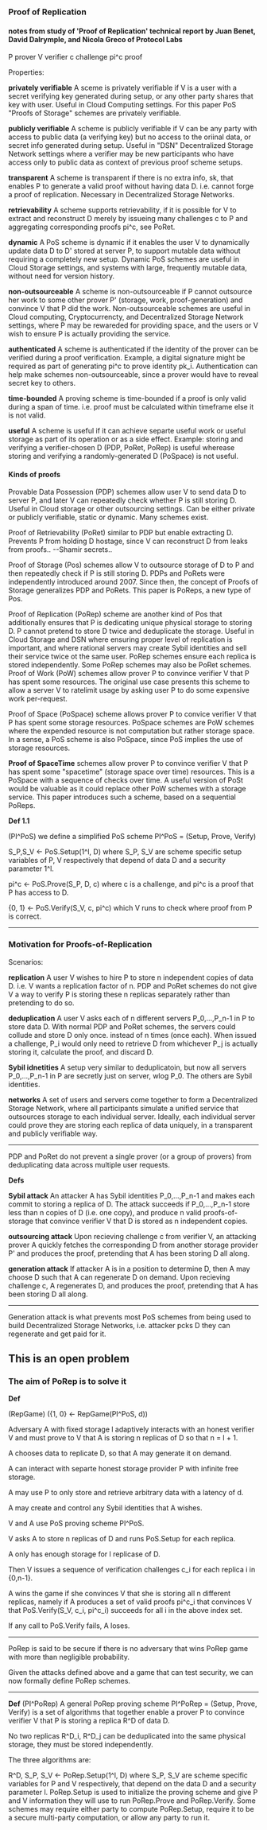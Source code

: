 ### Proof of Replication

#### notes from study of 'Proof of Replication' technical report by Juan Benet, David Dalrymple, and Nicola Greco of Protocol Labs

P prover
V verifier
c challenge
pi^c proof

Properties:

**privately verifiable** A sceme is privately verifiable if V is a user with a secret verifying key generated during setup, or any other party shares that key with user. Useful in Cloud Computing settings.
For this paper PoS "Proofs of Storage" schemes are privately verifiable. 

**publicly verifiable** A scheme is publicly verifiable if V can be any party with access to public data (a verifying key) but no access to the oriinal data, or secret info generated during setup.
Useful in "DSN" Decentralized Storage Network settings where a verifier may be new participants who have access only to public data as context of previous proof scheme setups.

**transparent** A scheme is transparent if there is no extra info, sk, that enables P to generate a valid proof without having data D. i.e. cannot forge a proof of replication.
Necessary in Decentralized Storage Networks.

**retrievability** A scheme supports retrievability, if it is possible for V to extract and reconstruct D merely by issueing many challenges c to P and aggregating corresponding proofs pi^c, see PoRet.

**dynamic** A PoS scheme is dynamic if it enables the user V to dynamically update data D to D' stored at server P, to support mutable data without requiring a completely new setup. Dynamic PoS schemes are useful in Cloud Storage settings, and systems with large, frequently mutable data, without need for version history.

**non-outsourceable** A scheme is non-outsourceable if P cannot outsource her work to some other prover P' (storage, work, proof-generation) and convince V that P did the work. Non-outsourceable schemes are useful in Cloud computing, Cryptocurrencty, and Decentralized Storage Network settings, where P may be rewareded for providing space, and the users or V wish to ensure P is actually providing the service.

**authenticated** A scheme is authenticated if the identity of the prover can be verified during a proof verification. Example, a digital signature might be required as part of generating pi^c to prove identity pk_i.
Authentication can help make schemes non-outsourceable, since a prover would have to reveal secret key to others.

**time-bounded** A proving scheme is time-bounded if a proof is only valid during a span of time. i.e. proof must be calculated within timeframe else it is not valid.

**useful**  A scheme is useful if it can achieve separte useful work or useful storage as part of its operation or as a side effect. Example: storing and verifying a verifier-chosen D (PDP, PoRet, PoRep) is useful wherease storing and verifying a randomly-generated D (PoSpace) is not useful.

#### Kinds of proofs

Provable Data Possession (PDP) schemes allow user V to send data D to server P, and later V can repeatedly check whether P is still storing D.
Useful in Cloud storage or other outsourcing settings.
Can be either private or publicly verifiable, static or dynamic. Many schemes exist.

Proof of Retrievability (PoRet) similar to PDP but enable extracting D. Prevents P from holding D hostage, since V can reconstruct D from leaks from proofs.. --Shamir secrets..

Proof of Storage (Pos) schemes allow V to outsource storage of D to P and then repeatedly check if P is still storing D. PDPs and PoRets were independently introduced around 2007. Since then, the concept of Proofs of Storage generalizes PDP and PoRets. This paper is PoReps, a new type of Pos.

Proof of Replication (PoRep) scheme are another kind of Pos that additionally ensures that P is dedicating unique physical storage to storing D. P cannot pretend to store D twice and deduplicate the storage. Useful in Cloud Storage and DSN where ensuring proper level of replication is important, and where rational servers may create Sybil identities and sell their service twice ot the same user. PoRep schemes ensure each replica is stored independently. Some PoRep schemes may also be PoRet schemes.
Proof of Work (PoW) schemes allow prover P to convince verifier V that P has spent some resources. The original use case presents this scheme to allow a server V to ratelimit usage by asking user P to do some expensive work per-request.

Proof of Space (PoSpace) scheme allows prover P to convice verifier V that P has spent some storage resources. PoSpace schemes are PoW schemes where the expended resource is not computation but rather storage space.
In a sense, a PoS scheme is also PoSpace, since PoS implies the use of storage resources.

**Proof of SpaceTime** schemes allow prover P to convince verifier V that P has spent some "spacetime" (storage space over time) resources. This is a PoSpace with a sequence of checks over time. A useful version of PoSt would be valuable as it could replace other PoW schemes with a storage service. This paper introduces such a scheme, based on a sequential PoReps.

**Def 1.1**

(PI^PoS) we define a simplified PoS scheme PI^PoS = (Setup, Prove, Verify)

S_P,S_V <- PoS.Setup(1^l, D) where S_P, S_V are scheme specific setup variables of P, V respectively that depend of data D and a security parameter 1^l.

pi^c <- PoS.Prove(S_P, D, c) where c is a challenge, and pi^c is a proof that P has access to D.

{0, 1} <- PoS.Verify(S_V, c, pi^c) which V runs to check where proof from P is correct.

--------------------------------
### Motivation for Proofs-of-Replication


Scenarios:

**replication** A user V wishes to hire P to store n independent copies of data D. i.e. V wants a replication factor of n. PDP and PoRet schemes do not give V a way to verify P is storing these n replicas separately rather than pretending to do so.

**deduplication** A user V asks each of n different servers P_0,...,P_n-1 in P to store data D. With normal PDP and PoRet schemes, the servers could collude and store D only once. instead of n times (once each). When issued a challenge, P_i would only need to retrieve D from whichever P_j is actually storing it,
calculate the proof, and discard D.

**Sybil idnetities** A setup very similar to deduplicatoin, but now all servers P_0,...,P_n-1 in P are secretly just on server, wlog P_0. The others are Sybil identities.

**networks** A set of users and servers come together to form a Decentralized Storage Network, where all participants simulate a unified service that outsources storage to each individual server.
Ideally, each individual server could prove they are storing each replica of data uniquely, in a transparent and publicly verifiable way.


--------------------

PDP and PoRet do not prevent a single prover (or a group of provers) from deduplicating data across multiple user requests.

**Defs**

**Sybil attack**  An attacker A has Sybil identities P_0,...,P_n-1 and makes each commit to storing a replica of D. The attack succeeds if P_0,...,P_n-1 store less than n copies of D (i.e. one copy), and produce n valid proofs-of-storage that convince verifier V that D is stored as n independent copies.


**outsourcing attack**  Upon recieving challenge c from verifier V, an attacking prover A quickly fetches the corresponding D from another storage provider P' and produces the proof, pretending that A has been storing D all along.

**generation attack** If attacker A is in a position to determine D, then A may choose D such that A can regenerate D on demand. Upon recieving challenge c, A regenerates D, and produces the proof, pretending that A has been storing D all along.

-------------------

Generation attack is what prevents most PoS schemes from being used to build Decentralized Storage Networks, i.e. attacker pcks D they can regenerate and get paid for it.

## This is an open problem

### The aim of PoRep is to solve it

**Def**

(RepGame) ({1, 0} <- RepGame(PI^PoS, d))

Adversary A with fixed storage l adaptively interacts with an honest verifier V and must prove to V that A is storing n replicas of D so that n = l + 1.

A chooses data to replicate D, so that A may generate it on demand.

A can interact with separte honest storage provider P with infinite free storage.

A may use P to only store and retrieve arbitrary data with a latency of d.

A may create and control any Sybil identities that A wishes.

V and A use PoS proving scheme PI^PoS.

V asks A to store n replicas of D and runs PoS.Setup for each replica.

A only has enough storage for l replicase of D.

Then V issues a sequence of verification challenges c_i for each replica i in {0,n-1}.

A wins the game if she convinces V that she is storing all n different replicas, namely if A produces a set of valid proofs pi^c_i that convinces V that PoS.Verify(S_V, c_i, pi^c_i) succeeds for all i in the above index set.

If any call to PoS.Verify fails, A loses.

-------------------

PoRep is said to be secure if there is no adversary that wins PoRep game with more than negligible probability.

Given the attacks defined above and a game that can test security, we can now formally define PoRep schemes.

-----------------

**Def** (PI^PoRep)  A general PoRep proving scheme PI^PoRep = (Setup, Prove, Verify) is a set of algorithms that together enable a prover P to convince verifier V that P is storing a replica R^D of data D.

No two replicas R^D_i, R^D_j can be deduplicated into the same physical storage, they must be stored independently.

The three algorithms are:

R^D, S_P, S_V <- PoRep.Setup(1^l, D) where S_P, S_V are scheme specific variables for P and V respectively, that depend on the data D and a security parameter l.
PoRep.Setup is used to initialize the proving scheme and give P and V information they will use to run PoRep.Prove and PoRep.Verify. Some schemes may require either party to compute PoRep.Setup, require it to be a secure multi-party computation, or allow any party to run it.

